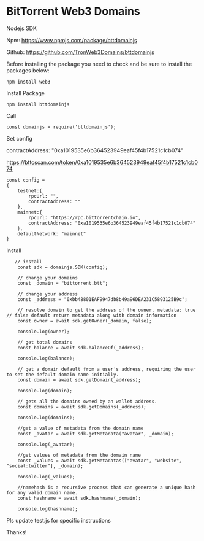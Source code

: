 # BitTorrent Web3 Domains

Nodejs SDK

Npm: https://www.npmjs.com/package/bttdomainjs

Github: https://github.com/TronWeb3Domains/bttdomainjs

Before installing the package you need to check and be sure to install the packages below:

```
npm install web3 
```

Install Package

```
npm install bttdomainjs
```

Call 
```
const domainjs = require('bttdomainjs');
```

Set config

contractAddress: "0xa1019535e6b364523949eaf45f4b17521c1cb074"

https://bttcscan.com/token/0xa1019535e6b364523949eaf45f4b17521c1cb074

```
const config = 
{
	testnet:{
		rpcUrl: "",
		contractAddress: ""
	},
	mainnet:{ 
		rpcUrl: "https://rpc.bittorrentchain.io",
		contractAddress: "0xa1019535e6b364523949eaf45f4b17521c1cb074"
	},
	defaultNetwork: "mainnet"
}
```

Install

```
   // install
	const sdk = domainjs.SDK(config);

	// change your domains
	const _domain = "bittorrent.btt";
	
	// change your address
	const _address = "0xbb48801EAF9947db8b49a96DEA231C5893125B9c";
	
	// resolve domain to get the address of the owner. metadata: true // false default return metadata along with domain information
	const owner = await sdk.getOwner(_domain, false);

	console.log(owner);

	// get total domains
	const balance = await sdk.balanceOf(_address);

	console.log(balance);

	// get a domain default from a user's address, requiring the user to set the default domain name initially.
	const domain = await sdk.getDomain(_address);

	console.log(domain);
	
	// gets all the domains owned by an wallet address.
	const domains = await sdk.getDomains(_address);

	console.log(domains);
	
	//get a value of metadata from the domain name
	const _avatar = await sdk.getMetadata("avatar", _domain);

	console.log(_avatar);
	
	//get values of metadata from the domain name
	const _values = await sdk.getMetadatas(["avatar", "website", "social:twitter"], _domain);

	console.log(_values);
	
	//namehash is a recursive process that can generate a unique hash for any valid domain name.
	const hashname = await sdk.hashname(_domain);

	console.log(hashname);
```

Pls update test.js for specific instructions

Thanks!



